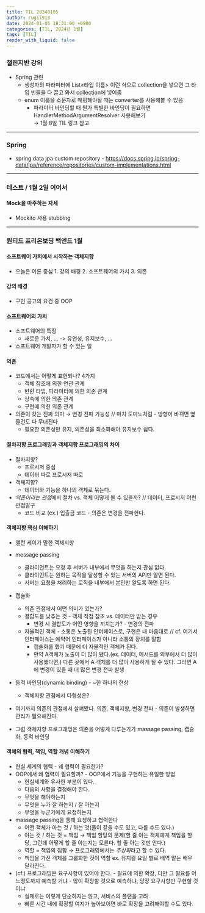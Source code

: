 ```yaml
---
title: TIL 20240105
author: rugii913
date: 2024-01-05 18:31:00 +0900
categories: [TIL, 2024년 1월]
tags: [TIL]
render_with_liquid: false
---
```


### 챌린지반 강의
- Spring 관련
  - 생성자의 파라미터에 List<타입 이름> 이런 식으로 collection을 넣으면 그 타입 빈들을 다 끌고 와서 collection에 넣어줌
  - enum 이름을 소문자로 매핑해야될 때는 converter를 사용해볼 수 있음
    - 파라미터 바인딩할 때 뭔가 특별한 바인딩이 필요하면 HandlerMethodArgumentResolver 사용해보기  
→ 1월 8일 TIL 링크 참고

--- 

### Spring
- spring data jpa custom repository - <https://docs.spring.io/spring-data/jpa/reference/repositories/custom-implementations.html>

---

### 테스트 / 1월 2일 이어서
#### Mock을 마주하는 자세
- Mockito 사용 stubbing

---

### 원티드 프리온보딩 백엔드 1월
#### 소프트웨어 가치에서 시작하는 객체지향
- 오늘은 이론 중심 1. 강의 배경 2. 소프트웨어의 가치 3. 의존

#### 강의 배경
- 구인 공고의 요건 중 OOP

#### 소프트웨어의 가치
- 소프트웨어의 특징
  -  새로운 가치, ... -> 유연성, 유지보수, ...
- 소프트웨어 개발자가 할 수 있는 일

#### 의존
- 코드에서는 어떻게 표현되나? 4가지
  - 객체 참조에 의한 연관 관계
  - 반환 타입, 파라미터에 의한 의존 관계
  - 상속에 의한 의존 관계
  - 구현에 의한 의존 관계
- 의존이 갖는 진짜 의미 → 변경 전파 가능성 // 마치 도미노처럼 - 방향이 바뀌면 옆 물건도 다 무너진다
  - 필요한 의존성만 유지, 의존성을 최소화해야 유지보수 쉽다.

#### 절차지향 프로그래밍과 객체지향 프로그래밍의 차이
- 절차지향?
  - 프로시저 중심
  - 데이터 따로 프로시저 따로
- 객체지향?
  - 데이터와 기능을 하나의 객체로 묶는다.
- *의존이라는 관점*에서 절차 vs. 객체 어떻게 볼 수 있을까? // 데이터, 프로시저 이런 관점말구
  - 코드 비교 (ex.) 입출금 코드 - 의존은 변경을 전파한다.

#### 객체지향 핵심 이해하기
- 앨런 케이가 말한 객체지향
- message passing
  - 클라이언트는 요청 후 서버가 내부에서 무엇을 하는지 관심 없다.
  - 클라이언트는 원하는 목적을 달성할 수 있는 서버의 API만 알면 된다.
  - 서버는 요청을 처리하는 로직을 내부에서 본인만 알도록 하면 된다.
- 캡슐화
  - 의존 관점에서 어떤 의미가 있는가?
  - 결합도를 낮추는 것 - 객체 직접 참조 vs. 데이터만 받는 경우
    - 변경 시 결합도가 어떤 영향을 끼치는가? - 변경의 전파
  - 자율적인 객체 - 소통은 노출된 인터페이스로, 구현은 내 마음대로 // cf. 여기서 인터페이스는 예약어 인터페이스가 아니라 소통의 장치를 말함
    - 캡슐화를 했기 때문에 더 자율적인 객체가 된다.
    - 만약 A객체가 노출이 더 많이 됐다.(ex. 데이터, 메서드를 외부에서 더 많이 사용했다면,) 다른 곳에서 A 객체를 더 많이 사용하게 될 수 있다. 그러면 A에 변경이 있을 때 더 많은 변경 전파 발생
- 동적 바인딩(dynamic binding) - ~한 하나의 현상
  - 객체지향 관점에서 다형성은? 

- 여기까지 의존의 관점에서 살펴봤다. 의존, 객체지향, 변경 전파 - 의존이 발생하면 관리가 필요해진다.
- 그럼 객체지향 프로그래밍은 의존을 어떻게 다루는가가 massage passing, 캡슐화, 동적 바인딩


#### 객체의 협력, 책임, 역할 개념 이해하기
- 현실 세계의 협력 - 왜 협력이 필요한가?
- OOP에서 왜 협력이 필요할까? - OOP에서 기능을 구현하는 유일한 방법
  - 현실세계와 유사한 부분이 있다.
  - 다음의 사항을 결정해야 한다.
  - 무엇을 해야하는지
  - 무엇을 누가 잘 하는지 / 잘 아는지
  - 무엇을 누군가에게 요청하는지
- massage passing을 통해 요청하고 협력한다
  - 어떤 객체가 아는 것 / 하는 것(둘이 같을 수도 있고, 다를 수도 있다.)
  - 아는 것 / 하는 것 = 책임 → 책임 할당의 문제(할 줄 아는 객체에게 책임을 할당, 그런데 어떻게 할 줄 아는지는 모른다. 할 줄 아는 것만 안다.)
  - 역할 = 책임의 집합 → 프로그래밍에서는 *추상화*라고 할 수 있다.
  - 책임을 가진 객체를 그룹화한 것이 역할 ex. 뮤지컬 요일 별로 배역 맡는 배우 달라진다.
- (cf.) 프로그래밍은 요구사항이 있어야 한다. - 필요에 의한 확장, 다만 그 필요를 어느정도까지 예측할 거냐 - 많이 확장할 것으로 예측하냐, 당장 요구사항만 구현할 것이냐
  - 실제로는 이렇게 단순하지는 않고, 서비스의 플랜을 고려
  - 빠른 시간 내에 확장할 여지가 높아보이면 바로 확장을 고려해야할 수도 있다.
